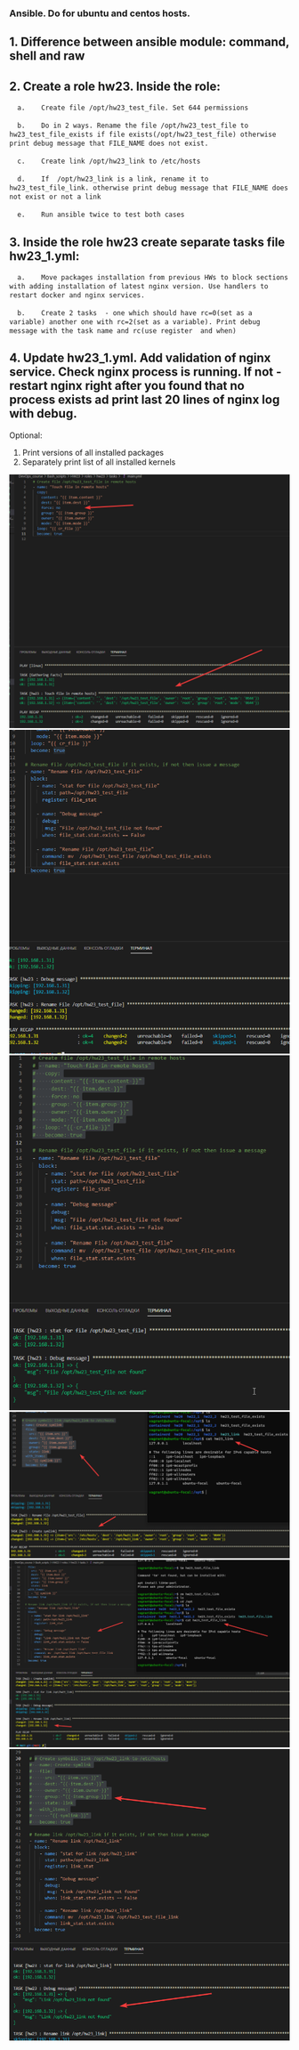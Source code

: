 ### Ansible. Do for ubuntu and centos hosts.

##  1.	Difference between ansible module: command, shell and raw
##  2.	Create a role hw23. Inside the role:
    
      a.	Create file /opt/hw23_test_file. Set 644 permissions
    
      b.	Do in 2 ways. Rename the file /opt/hw23_test_file to hw23_test_file_exists if file exists(/opt/hw23_test_file) otherwise print debug message that FILE_NAME does not exist.
   
      c.	Create link /opt/hw23_link to /etc/hosts
    
      d.	If  /opt/hw23_link is a link, rename it to hw23_test_file_link. otherwise print debug message that FILE_NAME does not exist or not a link
    
      e.	Run ansible twice to test both cases
##  3.	Inside the role hw23 create separate tasks file hw23_1.yml:
   
      a.	Move packages installation from previous HWs to block sections with adding installation of latest nginx version. Use handlers to restart docker and nginx services.
   
      b.	Create 2 tasks  - one which should have rc=0(set as a variable) another one with rc=2(set as a variable). Print debug message with the task name and rc(use register  and when)
 
##  4.	Update hw23_1.yml. Add validation of nginx service. Check nginx process is running. If not - restart nginx right after you found that no process exists ad print last 20 lines of nginx log with debug. 

Optional:
1.	Print versions of all installed packages
2.	Separately print list of all installed kernels


![hw23t2a](https://github.com/Engelko/DevOps_course/blob/HW23/Bash_scripts/HW23/hw23t2a.png)
![hw23t2b1](https://github.com/Engelko/DevOps_course/blob/HW23/Bash_scripts/HW23/hw23t2b1.png)
![hw23t2b2](https://github.com/Engelko/DevOps_course/blob/HW23/Bash_scripts/HW23/hw23t2b2.png)
![hw23t2c](https://github.com/Engelko/DevOps_course/blob/HW23/Bash_scripts/HW23/hw23t2c.png)
![hw23t2d1](https://github.com/Engelko/DevOps_course/blob/HW23/Bash_scripts/HW23/hw23t2d1.png)
![hw23t2d2](https://github.com/Engelko/DevOps_course/blob/HW23/Bash_scripts/HW23/hw23t2d2.png)
